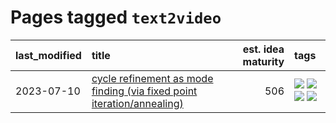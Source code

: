 # Pages tagged `text2video`

|last_modified|title|est. idea maturity|tags
|:---|:---|---:|:---|
|2023-07-10|[cycle refinement as mode finding (via fixed point iteration/annealing)](../cycle_refinement_as_modefinding.md)|506|[![](https://img.shields.io/badge/tag-experimentation-c4fb38)](../tags/experimentation.md) [![](https://img.shields.io/badge/tag-publication-12eec5)](../tags/publication.md) [![](https://img.shields.io/badge/tag-text2image-e33481)](../tags/text2image.md) [![](https://img.shields.io/badge/tag-text2video-b59164)](../tags/text2video.md)|